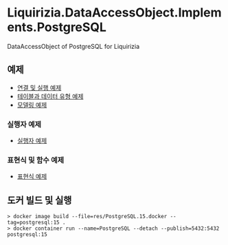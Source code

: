 # Liquirizia.DataAccessObject.Implements.PostgreSQL

DataAccessObject of PostgreSQL for Liquirizia

## 예제

- [연결 및 실행 예제](sample/01.Connection.py)
- [테이블과 데이터 유형 예제](sample/02.Table.py)
- [모델링 예제](sample/03.Model.py)

### 실행자 예제

- [실행자 예제](sample/11.Insert.py)

### 표현식 및 함수 예제

- [표현식 예제](sample/21.Expression.py)

## 도커 빌드 및 실행

```shell
> docker image build --file=res/PostgreSQL.15.docker --tag=postgresql:15 .
> docker container run --name=PostgreSQL --detach --publish=5432:5432 postgresql:15
```
